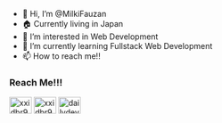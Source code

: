 - 👋 Hi, I’m @MilkiFauzan
- 🏠 Currently living in Japan
- 👀 I’m interested in Web Development
- 🌱 I’m currently learning Fullstack Web Development
- 📫 How to reach me!!

<h3 align="left">Reach Me!!!</h3>
<p align="left">
  <a href="https://dev.to/milkifauzan" target="blank"><img align="center"
      src="https://cdn.jsdelivr.net/npm/simple-icons@3.0.1/icons/dev-dot-to.svg" alt="xxidbr9" height="30"
      width="40" /></a>
  <a href="https://linkedin.com/in/milkifauzan" target="blank"><img align="center"
      src="https://raw.githubusercontent.com/rahuldkjain/github-profile-readme-generator/master/src/images/icons/Social/linked-in-alt.svg"
      alt="xxidbr9" height="30" width="40" /></a>
  <a href="https://instagram.com/milkyfauzan" target="blank"><img align="center"
      src="https://raw.githubusercontent.com/rahuldkjain/github-profile-readme-generator/master/src/images/icons/Social/instagram.svg"
      alt="dailydevelopers" height="30" width="40" /></a>
</p>

<!---
MilkiFauzan/MilkiFauzan is a ✨ special ✨ repository because its `README.md` (this file) appears on your GitHub profile.
You can click the Preview link to take a look at your changes.
--->
